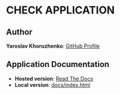 # CHECK APPLICATION

## Author

**Yaroslav Khoruzhenko**: [GitHub Profile](https://github.com/yakhoruzhenko)

## Application Documentation

* **Hosted version**: [Read The Docs](https://yakhoruzhenko.github.io/check-application/index.html)
* **Local version**: [docs/index.html](docs/index.html)
